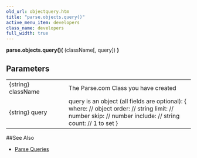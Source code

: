 ```yaml
---
old_url: objectquery.htm
title: "parse.objects.query()"
active_menu_item: developers
class_name: developers
full_width: true
---
```



**parse.objects.query()(** (className[, query]) **)**

## Parameters

<table>
<tr>
<td width="181">
{string} className

</td>
<td width="18">
</td>
<td width="681">
The Parse.com Class you have created

</td>
</tr>
<tr>
<td width="181">
{string} query
</td>
<td width="18">
</td>
<td width="681">
query is an object (all fields are optional):
{
    where:   // object
    order:   // string
    limit:   // number
    skip:    // number
    include: // string
    count:   // 1 to set
}
</td>
</table>


##See Also
- [Parse Queries](developers/documentation/product-guide/advanced-features/parse/objects/parse-queries)